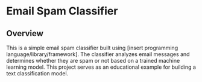 # Email Spam Classifier

## Overview

This is a simple email spam classifier built using [insert programming language/library/framework]. The classifier analyzes email messages and determines whether they are spam or not based on a trained machine learning model. This project serves as an educational example for building a text classification model.

